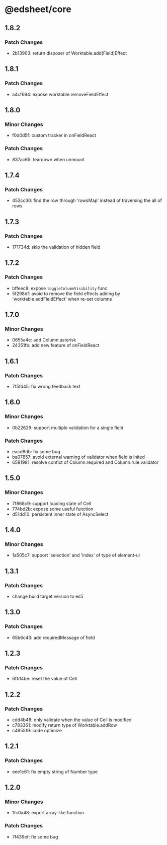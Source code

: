 # @edsheet/core

## 1.8.2

### Patch Changes

- 2b13903: return disposer of Worktable.add(Field)Effect

## 1.8.1

### Patch Changes

- a4cf694: expose worktable.removeFieldEffect

## 1.8.0

### Minor Changes

- f0d0d5f: custom tracker in onFieldReact

### Patch Changes

- 837ac65: teardown when unmount

## 1.7.4

### Patch Changes

- 453cc30: find the row through 'rowsMap' instead of traversing the all of rows

## 1.7.3

### Patch Changes

- 171734d: skip the validation of hidden field

## 1.7.2

### Patch Changes

- bffeec8: expose `toggleColumnVisibility` func
- 5f298df: avoid to remove the field effects adding by 'worktable.addFieldEffect' when re-set columns

## 1.7.0

### Minor Changes

- 0655a4e: add Column.asterisk
- 24351fb: add new feature of onFieldReact

## 1.6.1

### Patch Changes

- 7f5fd45: fix wrong feedback text

## 1.6.0

### Minor Changes

- 0b22629: support multiple validation for a single field

### Patch Changes

- eacd8db: fix some bug
- ba07857: avoid external warning of validator when field is inited
- 6581981: resolve confict of Column.required and Column.rule.validator

## 1.5.0

### Minor Changes

- 7f868c9: support loading state of Cell
- 774bd2b: expose some useful function
- d51dd10: persistent inner state of AsyncSelect

## 1.4.0

### Minor Changes

- 1a505c7: support 'selection' and 'index' of type of element-ui

## 1.3.1

### Patch Changes

- change build target version to es5

## 1.3.0

### Patch Changes

- 65b6c43: add requiredMessage of field

## 1.2.3

### Patch Changes

- 6fb14be: reset the value of Cell

## 1.2.2

### Patch Changes

- cdd4b48: only validate when the value of Cell is modified
- c783361: modify return type of Worktable.addRow
- c4955f9: code optimize

## 1.2.1

### Patch Changes

- eee1c61: fix empty string of Number type

## 1.2.0

### Minor Changes

- 1fc0a48: export array-like function

### Patch Changes

- 7f439ef: fix some bug
